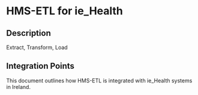 # HMS-ETL for ie_Health

## Description

Extract, Transform, Load

## Integration Points

This document outlines how HMS-ETL is integrated with ie_Health systems in Ireland.
